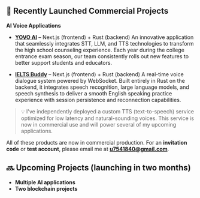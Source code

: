 ## 🚀 Recently Launched Commercial Projects

**AI Voice Applications**

* **[YOVO AI](https://yovo.ai/main)** – Next.js (frontend) + Rust (backend)
  An innovative application that seamlessly integrates STT, LLM, and TTS technologies to transform the high school counseling experience. Each year during the college entrance exam season, our team consistently rolls out new features to better support students and educators.

* **[IELTS Buddy](https://ielts-buddy-hui.netlify.app/)** – Next.js (frontend) + Rust (backend)
  A real-time voice dialogue system powered by WebSocket. Built entirely in Rust on the backend, it integrates speech recognition, large language models, and speech synthesis to deliver a smooth English speaking practice experience with session persistence and reconnection capabilities.

> 💡 I've independently deployed a custom TTS (text-to-speech) service optimized for low latency and natural-sounding voices. This service is now in commercial use and will power several of my upcoming applications.

All of these products are now in commercial production.
For an **invitation code** or **test account**, please email me at **[u7541840@gmail.com](mailto:u7541840@gmail.com)**.

## 🔜 Upcoming Projects (launching in two months)

* **Multiple AI applications**
* **Two blockchain projects**
